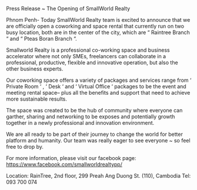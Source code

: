 Press Release ~ The Opening of SmallWorld Realty

Phnom Penh- Today SmallWorld Realty team is excited to announce that we are officially open a coworking and space rental that currently run on two busy location, both are in the center of the city, which are “ Raintree Branch “ and “ Pteas Boran Branch “. 

Smallworld Realty is a professional co-working space and business accelerator where not only SMEs, freelancers can collaborate in a professional, productive, flexible and innovative operation, but also the other business experts. 

Our coworking space offers a variety of packages and services range from ‘ Private Room ‘ , ‘ Desk  ‘ and ‘ Virtual Office ‘ packages to be the event and meeting rental space– plus all the benefits and support that need to achieve more sustainable results.

The space was created to be the hub of community where everyone can garther, sharing and networking to be exposes and potentially growth together in a newly professional and innovation environment. 

We are all ready to be part of their journey to change the world for better platform and humanity. Our team was really eager to see everyone ~ so feel free to drop by. 
    
For more information, please visit our facebook page: https://www.facebook.com/smallworldrealtypp/

Location: RainTree, 2nd floor, 299 Preah Ang Duong St. (110), Cambodia
Tel: 093 700 074




